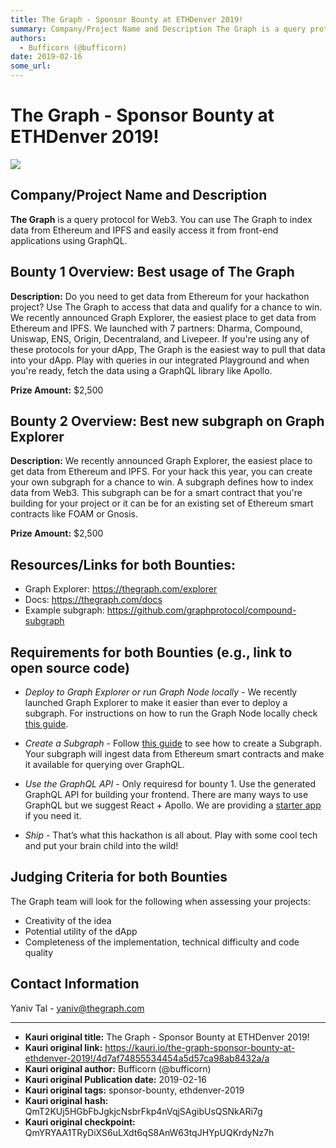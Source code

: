 ```yaml
---
title: The Graph - Sponsor Bounty at ETHDenver 2019!
summary: Company/Project Name and Description The Graph is a query protocol for Web3. You can use The Graph to index data from Ethereum and IPFS and easily access it from front-end applications using GraphQL. Bounty 1 Overview- Best usage of The Graph Description- Do you need to get data from Ethereum for your hackathon project? Use The Graph to access that data and qualify for a chance to win. We recently announced Graph Explorer, the easiest place to get data from Ethereum and IPFS. We launched with 7
authors:
  - Bufficorn (@bufficorn)
date: 2019-02-16
some_url: 
---
```


# The Graph - Sponsor Bounty at ETHDenver 2019!

![](https://ipfs.infura.io/ipfs/QmT9k8Lwq6oMieV4AdQLT7NadajD9gNmEWcTC3oTMx8rkt)


## Company/Project Name and Description

**The Graph** is a query protocol for Web3. You can use The Graph to index data from Ethereum and IPFS and easily access it from front-end applications using GraphQL.

## Bounty 1 Overview: Best usage of The Graph

**Description:** Do you need to get data from Ethereum for your hackathon project? Use The Graph to access that data and qualify for a chance to win. We recently announced Graph Explorer, the easiest place to get data from Ethereum and IPFS. We launched with 7 partners: Dharma, Compound, Uniswap, ENS, Origin, Decentraland, and Livepeer. If you're using any of these protocols for your dApp, The Graph is the easiest way to pull that data into your dApp. Play with queries in our integrated Playground and when you're ready, fetch the data using a GraphQL library like Apollo.

**Prize Amount:** $2,500

## Bounty 2 Overview: Best new subgraph on Graph Explorer

**Description:** We recently announced Graph Explorer, the easiest place to get data from Ethereum and IPFS. For your hack this year, you can create your own subgraph for a chance to win. A subgraph defines how to index data from Web3. This subgraph can be for a smart contract that you're building for your project or it can be for an existing set of Ethereum smart contracts like FOAM or Gnosis.

**Prize Amount:** $2,500



## Resources/Links for both Bounties:
- Graph Explorer: https://thegraph.com/explorer
- Docs: https://thegraph.com/docs
- Example subgraph: https://github.com/graphprotocol/compound-subgraph

## Requirements for both Bounties (e.g., link to open source code)
- *Deploy to Graph Explorer or run Graph Node locally* - We recently launched Graph Explorer to make it easier than ever to deploy a subgraph. For instructions on how to run the Graph Node locally check [this guide](https://thegraph.com/docs/quick-start#local-development).

- *Create a Subgraph* - Follow [this guide](https://thegraph.com/docs/define-a-subgraph) to see how to create a Subgraph. Your subgraph will ingest data from Ethereum smart contracts and make it available for querying over GraphQL.

- *Use the GraphQL API* - Only requiresd for bounty 1. Use the generated GraphQL API for building your frontend. There are many ways to use GraphQL but we suggest React + Apollo. We are providing a [starter app](https://github.com/graphprotocol/ethdenver-dapp/) if you need it.

- *Ship* - That’s what this hackathon is all about. Play with some cool tech and put your brain child into the wild!

## Judging Criteria for both Bounties

The Graph team will look for the following when assessing your projects:

- Creativity of the idea
- Potential utility of the dApp
- Completeness of the implementation, technical difficulty and code quality

## Contact Information

Yaniv Tal - yaniv@thegraph.com






---

- **Kauri original title:** The Graph - Sponsor Bounty at ETHDenver 2019!
- **Kauri original link:** https://kauri.io/the-graph-sponsor-bounty-at-ethdenver-2019!/4d7af74855534454a5d57ca98ab8432a/a
- **Kauri original author:** Bufficorn (@bufficorn)
- **Kauri original Publication date:** 2019-02-16
- **Kauri original tags:** sponsor-bounty, ethdenver-2019
- **Kauri original hash:** QmT2KUj5HGbFbJgkjcNsbrFkp4nVqjSAgibUsQSNkARi7g
- **Kauri original checkpoint:** QmYRYAA1TRyDiXS6uLXdt6qS8AnW63tqJHYpUQKrdyNz7h



